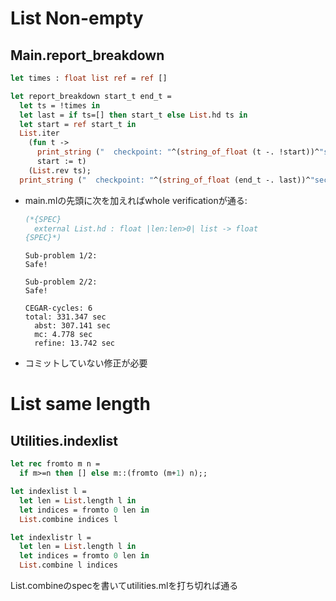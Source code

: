 
List Non-empty
==============

<a name = "Main__report_breakdown"></a>

Main.report_breakdown
---------------------

```ocaml
let times : float list ref = ref []

let report_breakdown start_t end_t =
  let ts = !times in
  let last = if ts=[] then start_t else List.hd ts in
  let start = ref start_t in
  List.iter
    (fun t ->
      print_string ("  checkpoint: "^(string_of_float (t -. !start))^"sec\n");
      start := t)
    (List.rev ts);
  print_string ("  checkpoint: "^(string_of_float (end_t -. last))^"sec\n")
```

+ main.mlの先頭に次を加えればwhole verificationが通る:

  ````ocaml
  (*{SPEC}
    external List.hd : float |len:len>0| list -> float
  {SPEC}*)

  ````

  ````
  Sub-problem 1/2:
  Safe!

  Sub-problem 2/2:
  Safe!

  CEGAR-cycles: 6
  total: 331.347 sec
    abst: 307.141 sec
    mc: 4.778 sec
    refine: 13.742 sec
  ````

+ コミットしていない修正が必要


List same length
================


<a name = "Utilities__inexlist"></a>

Utilities.indexlist
-------------------

```ocaml
let rec fromto m n =
  if m>=n then [] else m::(fromto (m+1) n);;

let indexlist l =
  let len = List.length l in
  let indices = fromto 0 len in
  List.combine indices l

let indexlistr l =
  let len = List.length l in
  let indices = fromto 0 len in
  List.combine l indices
```

List.combineのspecを書いてutilities.mlを打ち切れば通る


